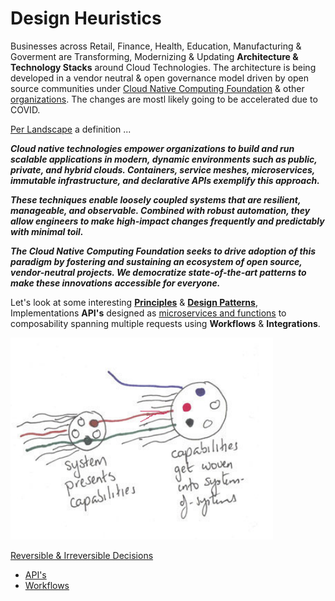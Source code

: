 # Design Heuristics

Businesses across Retail, Finance, Health, Education, Manufacturing & Goverment are Transforming, Modernizing & Updating **Architecture & Technology Stacks** around Cloud Technologies. The architecture is being developed in a vendor neutral & open governance model driven by open source communities under [Cloud Native Computing Foundation](https://www.cncf.io/) & other [organizations](https://opensource.com/resources/organizations). The changes are mostl likely going to be accelerated due to COVID.

[Per Landscape](https://github.com/cncf/landscape) a definition ...

***Cloud native technologies empower organizations to build and run scalable applications in modern, dynamic environments such as public, private, and hybrid clouds. Containers, service meshes, microservices, immutable infrastructure, and declarative APIs exemplify this approach.***

***These techniques enable loosely coupled systems that are resilient, manageable, and observable. Combined with robust automation, they allow engineers to make high-impact changes frequently and predictably with minimal toil.***

***The Cloud Native Computing Foundation seeks to drive adoption of this paradigm by fostering and sustaining an ecosystem of open source, vendor-neutral projects. We democratize state-of-the-art patterns to make these innovations accessible for everyone.***

Let's look at some interesting [**Principles**](http://www.poppendieck.com/) & [**Design Patterns**](Design%20Patterns.md), Implementations **API's** designed as [microservices and functions](http://bit.ly/9stepsawesome) to composability spanning multiple requests using **Workflows** & **Integrations**.

![](/images/systemsofsystems.png)

[Reversible & Irreversible Decisions](https://www.bredemeyer.com/whatis.htm)
* [API's](../System/API.md)  
* [Workflows](Workflows.md)




